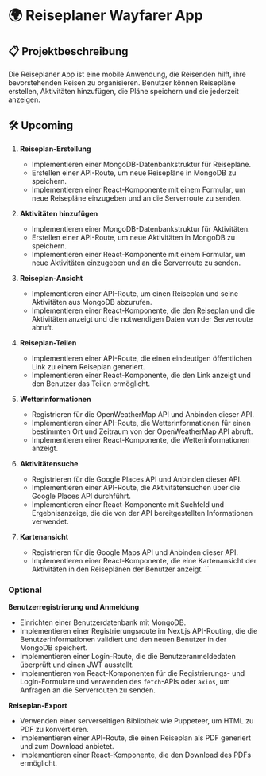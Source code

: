 # 🌍 Reiseplaner Wayfarer App

## 📋 Projektbeschreibung

Die Reiseplaner App ist eine mobile Anwendung, die Reisenden hilft, ihre bevorstehenden Reisen zu organisieren. Benutzer können Reisepläne erstellen, Aktivitäten hinzufügen, die Pläne speichern und sie jederzeit anzeigen.

## 🛠️ Upcoming


1. **Reiseplan-Erstellung**
   - Implementieren einer MongoDB-Datenbankstruktur für Reisepläne.
   - Erstellen einer API-Route, um neue Reisepläne in MongoDB zu speichern.
   - Implementieren einer React-Komponente mit einem Formular, um neue Reisepläne einzugeben und an die Serverroute zu senden.

2. **Aktivitäten hinzufügen**
   - Implementieren einer MongoDB-Datenbankstruktur für Aktivitäten.
   - Erstellen einer API-Route, um neue Aktivitäten in MongoDB zu speichern.
   - Implementieren einer React-Komponente mit einem Formular, um neue Aktivitäten einzugeben und an die Serverroute zu senden.

3. **Reiseplan-Ansicht**
   - Implementieren einer API-Route, um einen Reiseplan und seine Aktivitäten aus MongoDB abzurufen.
   - Implementieren einer React-Komponente, die den Reiseplan und die Aktivitäten anzeigt und die notwendigen Daten von der Serverroute abruft.

4. **Reiseplan-Teilen**
   - Implementieren einer API-Route, die einen eindeutigen öffentlichen Link zu einem Reiseplan generiert.
   - Implementieren einer React-Komponente, die den Link anzeigt und den Benutzer das Teilen ermöglicht.

5. **Wetterinformationen**
   - Registrieren für die OpenWeatherMap API und Anbinden dieser API.
   - Implementieren einer API-Route, die Wetterinformationen für einen bestimmten Ort und Zeitraum von der OpenWeatherMap API abruft.
   - Implementieren einer React-Komponente, die Wetterinformationen anzeigt.

6. **Aktivitätensuche**
   - Registrieren für die Google Places API und Anbinden dieser API.
   - Implementieren einer API-Route, die Aktivitätensuchen über die Google Places API durchführt.
   - Implementieren einer React-Komponente mit Suchfeld und Ergebnisanzeige, die die von der API bereitgestellten Informationen verwendet.

7. **Kartenansicht**
   - Registrieren für die Google Maps API und Anbinden dieser API.
   - Implementieren einer React-Komponente, die eine Kartenansicht der Aktivitäten in den Reiseplänen der Benutzer anzeigt.
``


### Optional

**Benutzerregistrierung und Anmeldung**
   - Einrichten einer Benutzerdatenbank mit MongoDB.
   - Implementieren einer Registrierungsroute im Next.js API-Routing, die die Benutzerinformationen validiert und den neuen Benutzer in der MongoDB speichert.
   - Implementieren einer Login-Route, die die Benutzeranmeldedaten überprüft und einen JWT ausstellt.
   - Implementieren von React-Komponenten für die Registrierungs- und Login-Formulare und verwenden des `fetch`-APIs oder `axios`, um Anfragen an die Serverrouten zu senden.

**Reiseplan-Export**
   - Verwenden einer serverseitigen Bibliothek wie Puppeteer, um HTML zu PDF zu konvertieren.
   - Implementieren einer API-Route, die einen Reiseplan als PDF generiert und zum Download anbietet.
   - Implementieren einer React-Komponente, die den Download des PDFs ermöglicht.
